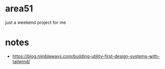 # area51
just a weekend project for me

# notes
- https://blog.nimbleways.com/building-utility-first-design-systems-with-tailwind/
